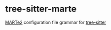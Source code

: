 # tree-sitter-marte

[MARTe2](https://vcis.f4e.europa.eu/marte2-docs/master/html/) configuration file grammar for [tree-sitter](https://github.com/tree-sitter/tree-sitter)
